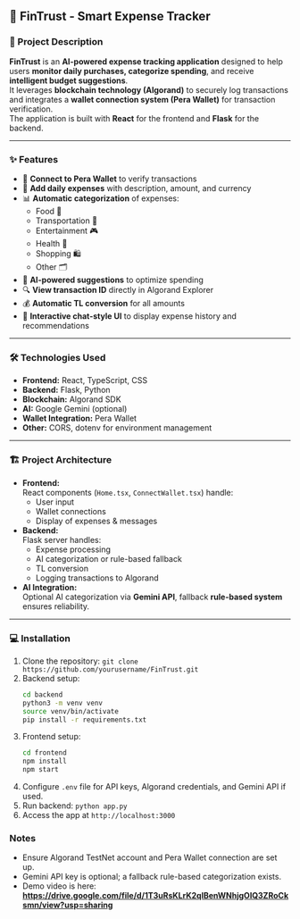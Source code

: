 ## 🚀 FinTrust - Smart Expense Tracker

### 🌟 Project Description
**FinTrust** is an **AI-powered expense tracking application** designed to help users **monitor daily purchases, categorize spending**, and receive **intelligent budget suggestions**.  
It leverages **blockchain technology (Algorand)** to securely log transactions and integrates a **wallet connection system (Pera Wallet)** for transaction verification.  
The application is built with **React** for the frontend and **Flask** for the backend.

---

### ✨ Features
- 🔗 **Connect to Pera Wallet** to verify transactions
- 📝 **Add daily expenses** with description, amount, and currency
- 📊 **Automatic categorization** of expenses:
  - Food 🍔
  - Transportation 🚆
  - Entertainment 🎮
  - Health 💊
  - Shopping 🛍️
  - Other 🗂️
- 🤖 **AI-powered suggestions** to optimize spending
- 🔍 **View transaction ID** directly in Algorand Explorer
- 💰 **Automatic TL conversion** for all amounts
- 💬 **Interactive chat-style UI** to display expense history and recommendations

---

### 🛠️ Technologies Used
- **Frontend:** React, TypeScript, CSS
- **Backend:** Flask, Python
- **Blockchain:** Algorand SDK
- **AI:** Google Gemini (optional)
- **Wallet Integration:** Pera Wallet
- **Other:** CORS, dotenv for environment management

---

### 🏗️ Project Architecture
- **Frontend:**  
  React components (`Home.tsx`, `ConnectWallet.tsx`) handle:
  - User input
  - Wallet connections
  - Display of expenses & messages
- **Backend:**  
  Flask server handles:
  - Expense processing
  - AI categorization or rule-based fallback
  - TL conversion
  - Logging transactions to Algorand
- **AI Integration:**  
  Optional AI categorization via **Gemini API**, fallback **rule-based system** ensures reliability.

---

### 💻 Installation
1. Clone the repository: `git clone https://github.com/yourusername/FinTrust.git`
2. Backend setup:
    ```bash
    cd backend
    python3 -m venv venv
    source venv/bin/activate
    pip install -r requirements.txt
    ```
3. Frontend setup:
    ```bash
    cd frontend
    npm install
    npm start
    ```
4. Configure `.env` file for API keys, Algorand credentials, and Gemini API if used.
5. Run backend: `python app.py`
6. Access the app at `http://localhost:3000`

### Notes
- Ensure Algorand TestNet account and Pera Wallet connection are set up.
- Gemini API key is optional; a fallback rule-based categorization exists.
- Demo video is here: **https://drive.google.com/file/d/1T3uRsKLrK2qlBenWNhjgOlQ3ZRoCksmn/view?usp=sharing**
  
